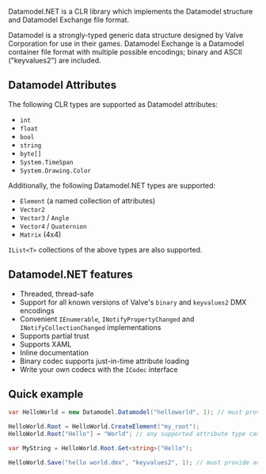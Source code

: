 Datamodel.NET is a CLR library which implements the Datamodel structure and Datamodel Exchange file format.

Datamodel is a strongly-typed generic data structure designed by Valve Corporation for use in their games. Datamodel Exchange is a Datamodel container file format with multiple possible encodings; binary and ASCII ("keyvalues2") are included.

Datamodel Attributes
--------------------

The following CLR types are supported as Datamodel attributes:

* `int`
* `float`
* `bool`
* `string`
* `byte[]`
* `System.TimeSpan`
* `System.Drawing.Color`

Additionally, the following Datamodel.NET types are supported:

* `Element` (a named collection of attributes)
* `Vector2`
* `Vector3` / `Angle`
* `Vector4` / `Quaternion`
* `Matrix` (4x4)

`IList<T>` collections of the above types are also supported.

Datamodel.NET features
----------------------

* Threaded, thread-safe
* Support for all known versions of Valve's `binary` and `keyvalues2` DMX encodings
* Convenient `IEnumerable`, `INotifyPropertyChanged` and `INotifyCollectionChanged` implementations
* Supports partial trust
* Supports XAML
* Inline documentation
* Binary codec supports just-in-time attribute loading
* Write your own codecs with the `ICodec` interface

Quick example
-------------

```c#
var HelloWorld = new Datamodel.Datamodel("helloworld", 1); // must provide a format name (can be anything) and version

HelloWorld.Root = HelloWorld.CreateElement("my_root");
HelloWorld.Root["Hello"] = "World"; // any supported attribute type can be assigned

var MyString = HelloWorld.Root.Get<string>("Hello");

HelloWorld.Save("hello world.dmx", "keyvalues2", 1); // must provide an encoding name and version
```